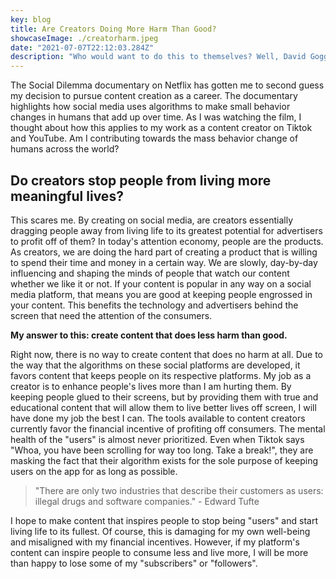 ```yaml
---
key: blog
title: Are Creators Doing More Harm Than Good?
showcaseImage: ./creatorharm.jpeg
date: "2021-07-07T22:12:03.284Z"
description: "Who would want to do this to themselves? Well, David Goggins has recruited tens of thousands of people, including myself, to do this challenge since it was publicized in his autobiography, Can’t Hurt Me."
---
```


The Social Dilemma documentary on Netflix has gotten me to second guess my decision to pursue content creation as a career. The documentary highlights how social media uses algorithms to make small behavior changes in humans that add up over time. As I was watching the film, I thought about how this applies to my work as a content creator on Tiktok and YouTube. Am I contributing towards the mass behavior change of humans across the world?

## Do creators stop people from living more meaningful lives?

This scares me. By creating on social media, are creators essentially dragging people away from living life to its greatest potential for advertisers to profit off of them? In today's attention economy, people are the products. As creators, we are doing the hard part of creating a product that is willing to spend their time and money in a certain way. We are slowly, day-by-day influencing and shaping the minds of people that watch our content whether we like it or not. If your content is popular in any way on a social media platform, that means you are good at keeping people engrossed in your content. This benefits the technology and advertisers behind the screen that need the attention of the consumers.

**My answer to this: create content that does less harm than good.**

Right now, there is no way to create content that does no harm at all. Due to the way that the algorithms on these social platforms are developed, it favors content that keeps people on its respective platforms. My job as a creator is to enhance people's lives more than I am hurting them. By keeping people glued to their screens, but by providing them with true and educational content that will allow them to live better lives off screen, I will have done my job the best I can. The tools available to content creators currently favor the financial incentive of profiting off consumers. The mental health of the "users" is almost never prioritized. Even when Tiktok says "Whoa, you have been scrolling for way too long. Take a break!", they are masking the fact that their algorithm exists for the sole purpose of keeping users on the app for as long as possible.

> "There are only two industries that describe their customers as users: illegal drugs and software companies." - Edward Tufte

I hope to make content that inspires people to stop being "users" and start living life to its fullest. Of course, this is damaging for my own well-being and misaligned with my financial incentives. However, if my platform's content can inspire people to consume less and live more, I will be more than happy to lose some of my "subscribers" or "followers".